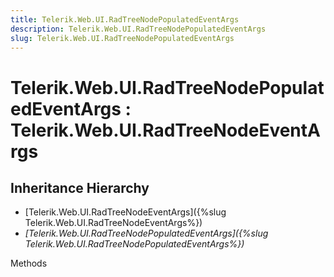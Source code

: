 ```yaml
---
title: Telerik.Web.UI.RadTreeNodePopulatedEventArgs
description: Telerik.Web.UI.RadTreeNodePopulatedEventArgs
slug: Telerik.Web.UI.RadTreeNodePopulatedEventArgs
---
```


# Telerik.Web.UI.RadTreeNodePopulatedEventArgs : Telerik.Web.UI.RadTreeNodeEventArgs

## Inheritance Hierarchy

* [Telerik.Web.UI.RadTreeNodeEventArgs]({%slug Telerik.Web.UI.RadTreeNodeEventArgs%})
* *[Telerik.Web.UI.RadTreeNodePopulatedEventArgs]({%slug Telerik.Web.UI.RadTreeNodePopulatedEventArgs%})*


Methods

